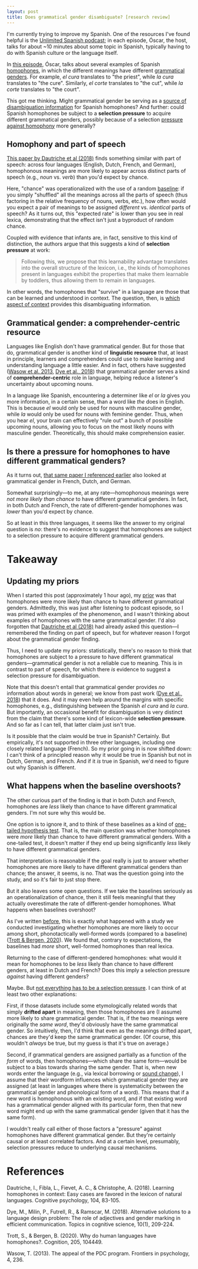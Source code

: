 ```yaml
---
layout: post
title: Does grammatical gender disambiguate? [research review]
---
```


I'm currently trying to improve my Spanish. One of the resources I've found helpful is the [Unlimited Spanish podcast](https://unlimitedspanish.com/podcasts/); in each episode, Óscar, the host, talks for about ~10 minutes about some topic in Spanish, typically having to do with Spanish culture or the language itself. 

In [this episode](https://unlimitedspanish.com/238-cambio-de-genero-cambio-de-significado/), Óscar, talks about several examples of Spanish [homophones](https://en.wikipedia.org/wiki/Homophone), in which the different meanings have different [grammatical genders](https://en.wikipedia.org/wiki/Grammatical_gender). For example, *el cura* translates to "the priest", while *la cura* translates to "the cure". Similarly, *el corte* translates to "the cut", while *la corte* translates to "the court".

This got me thinking. Might grammatical gender be serving as a [source of disambiguation information](https://seantrott.github.io/sources-ambiguitypt2/) for Spanish homophones? And further: could Spanish homophones be subject to a **selection pressure** to acquire different grammatical genders, possibly because of a selection [pressure against homophony](https://seantrott.github.io/homophones/) more generally? 

## Homophony and part of speech

[This paper by Dautriche et al (2018)](https://www.sciencedirect.com/science/article/pii/S0010028518300136?casa_token=Jpy2UnzxMeYAAAAA:8iwDxj9YKFYHeAbe_7HIkeQ0L_5gzJ5lZs1FvPefycBaZHvlGx5AeNVGjWPZtR1QEMQWXfJb) finds something similar with part of speech: across four languages (English, Dutch, French, and German), homophonous meanings are more likely to appear across distinct parts of speech (e.g., *noun* vs. *verb*) than you'd expect by chance.

Here, "chance" was operationalized with the use of a random [baseline](https://seantrott.github.io/baselines/): if you simply "shuffled" all the meanings across all the parts of speech (thus factoring in the relative frequency of nouns, verbs, etc.), how often would you expect a pair of meanings to be assigned *different* vs. *identical* parts of speech? As it turns out, this "expected rate" is lower than you see in real lexica, demonstrating that the effect isn't just a byproduct of random chance.

Coupled with evidence that infants are, in fact, sensitive to this kind of distinction, the authors argue that this suggests a kind of **selection pressure** at work:

> Following this, we propose that this learnability advantage translates into the overall structure of the lexicon, i.e., the kinds of homophones present in languages exhibit the properties that make them learnable by toddlers, thus allowing them to remain in languages.

In other words, the homophones that "survive" in a language are those that can be learned and understood in context. The question, then, is [which aspect of context](https://seantrott.github.io/sources-ambiguitypt2/) provides this disambiguating information.

## Grammatical gender: a comprehender-centric resource

Languages like English don't have grammatical gender. But for those that do, grammatical gender is another kind of **linguistic resource** that, at least in principle, learners and comprehenders could use to make learning and understanding language a little easier. And in fact, others have suggested ([Wasow et al. 2013](https://www.frontiersin.org/articles/10.3389/fpsyg.2013.00236/full), [Dye et al., 2018](https://onlinelibrary.wiley.com/doi/full/10.1111/tops.12316)) that grammatical gender serves a kind of **comprehender-centric** role in language, helping reduce a listener's uncertainty about upcoming nouns. 

In a language like Spanish, encountering a determiner like *el* or *la* gives you more information, in a certain sense, than a word like *the* does in English. This is because *el* would only be used for nouns with masculine gender, while *la* would only be used for nouns with feminine gender. Thus, when you hear *el*, your brain can effectively "rule out" a bunch of possible upcoming nouns, allowing you to focus on the most likely nouns with masculine gender. Theoretically, this should make comprehension easier.

## Is there a pressure for homophones to have different grammatical genders?

As it turns out, [that same paper I referenced earlier](https://www.sciencedirect.com/science/article/pii/S0010028518300136?casa_token=Jpy2UnzxMeYAAAAA:8iwDxj9YKFYHeAbe_7HIkeQ0L_5gzJ5lZs1FvPefycBaZHvlGx5AeNVGjWPZtR1QEMQWXfJb) also looked at grammatical gender in French, Dutch, and German. 

Somewhat surprisingly––to me, at any rate––homophonous meanings were *not more likely than chance* to have different grammatical genders. In fact, in both Dutch and French, the rate of different-gender homophones was *lower* than you'd expect by chance.

So at least in this three languages, it seems like the answer to my original question is *no*: there's no evidence to suggest that homophones are subject to a selection pressure to acquire different grammatical genders. 

# Takeaway

## Updating my priors

When I started this post (approximately 1 hour ago), my [prior](https://en.wikipedia.org/wiki/Prior_probability) was that homophones were more likely than chance to have different grammatical genders. Admittedly, this was just after listening to podcast episode, so I was primed with examples of the phenomenon, and I wasn't thinking about examples of homophones with the same grammatical gender. I'd also forgotten that [Dautriche et al (2018)](https://www.sciencedirect.com/science/article/pii/S0010028518300136?casa_token=Jpy2UnzxMeYAAAAA:8iwDxj9YKFYHeAbe_7HIkeQ0L_5gzJ5lZs1FvPefycBaZHvlGx5AeNVGjWPZtR1QEMQWXfJb) had already asked this question––I remembered the finding on part of speech, but for whatever reason I forgot about the grammatical gender finding.

Thus, I need to update my priors: statistically, there's no reason to think that homophones are subject to a pressure to have different grammatical genders––grammatical gender is not a reliable cue to meaning. This is in contrast to part of speech, for which there *is* evidence to suggest a selection pressure for disambiguation.

Note that this doesn't entail that grammatical gender provides *no* information about words in general; we know from past work ([Dye et al., 2018](https://onlinelibrary.wiley.com/doi/full/10.1111/tops.12316)) that it does. And it may even help around the margins with specific homophones, e.g., distinguishing between the Spanish *el cura* and *la cura*. But importantly, an occasional benefit for disambiguation is very distinct from the claim that there's some kind of lexicon-wide **selection pressure**. And so far as I can tell, that latter claim just isn't true.

Is it possible that the claim would be true in Spanish? Certainly. But empirically, it's not supported in three other languages, including one closely related language (French). So my prior going in is now shifted down: I can't think of a principled reason why it would be true in Spanish but not in Dutch, German, and French. And if it *is* true in Spanish, we'd need to figure out why Spanish is different.

## What happens when the baseline overshoots?

The other curious part of the finding is that in both Dutch and French, homophones are *less* likely than chance to have different grammatical genders. I'm not sure why this would be.

One option is to ignore it, and to think of these baselines as a kind of [one-tailed hypothesis test](https://en.wikipedia.org/wiki/One-_and_two-tailed_tests). That is, the main question was whether homophones were *more* likely than chance to have different grammatical genders. With a one-tailed test, it doesn't matter if they end up being significantly *less* likely to have different grammatical genders. 

That interpretation is reasonable if the goal really is just to answer whether homophones are more likely to have different grammatical genders than chance; the answer, it seems, is no. That was the question going into the study, and so it's fair to just stop there.

But it also leaves some open questions. If we take the baselines seriously as an operationalization of chance, then it still feels meaningful that they actually overestimate the rate of different-gender homophones. What happens when baselines overshoot?

As I've written [before](https://seantrott.github.io/homophones/), this is exactly what happened with a study we conducted investigating whether homophones are more likely to occur among short, phonotactically well-formed words (compared to a baseline) ([Trott & Bergen, 2020](https://www.sciencedirect.com/science/article/pii/S0010027720302687?casa_token=ICHA5VcVeF8AAAAA:HeqR3Oivx_P9YoAuP1Ld3dw9LHcrPEO1GRdZFuiOFhnPJE5HJ2D0ZdNXaw3pJb2RDwVdvxnp)). We found that, contrary to expectations, the baselines had *more* short, well-formed homophones than real lexica.

Returning to the case of different-gendered homophones: what would it mean for homophones to be *less* likely than chance to have different genders, at least in Dutch and French? Does this imply a selection pressure *against* having different genders?

Maybe. But [not everything has to be a selection pressure](https://seantrott.github.io/neutral/). I can think of at least two other explanations:

First, if those datasets include some etymologically related words that simply **drifted apart** in meaning, then those homophones are (I assume) more likely to share grammatical gender. That is, if the two meanings were originally the *same word*, they'd obviously have the same grammatical gender. So intuitively, then, I'd think that even as the meanings drifted apart, chances are they'd keep the same grammatical gender. (Of course, this wouldn't *always* be true, but my guess is that it's true on average.)

Second, if grammatical genders are assigned partially as a function of the *form* of words, then homophones––which share the same form––would be subject to a bias towards sharing the same gender. That is, when new words enter the language (e.g., via lexical borrowing or [sound change](https://seantrott.github.io/sound-change/)), I assume that their wordform influences which grammatical gender they are assigned (at least in languages where there is systematicity between the grammatical gender and phonological form of a word). This means that if a new word is homophonous with an existing word, and if that existing word has a grammatical gender aligned with its particular form, then that new word might end up with the same grammatical gender (given that it has the same form).

I wouldn't really call either of those factors a "pressure" against homophones have different grammatical gender. But they're certainly causal or at least correlated factors. And at a certain level, presumably, selection pressures reduce to underlying causal mechanisms.



# References

Dautriche, I., Fibla, L., Fievet, A. C., & Christophe, A. (2018). Learning homophones in context: Easy cases are favored in the lexicon of natural languages. Cognitive psychology, 104, 83-105.

Dye, M., Milin, P., Futrell, R., & Ramscar, M. (2018). Alternative solutions to a language design problem: The role of adjectives and gender marking in efficient communication. Topics in cognitive science, 10(1), 209-224.

Trott, S., & Bergen, B. (2020). Why do human languages have homophones?. Cognition, 205, 104449.

Wasow, T. (2013). The appeal of the PDC program. Frontiers in psychology, 4, 236.

